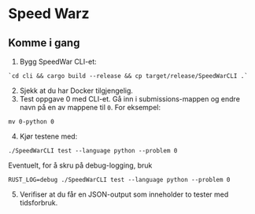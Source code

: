# Speed Warz

## Komme i gang

1. Bygg SpeedWar CLI-et:

```
`cd cli && cargo build --release && cp target/release/SpeedWarCLI .`
```

2. Sjekk at du har Docker tilgjengelig.
3. Test oppgave 0 med CLI-et. Gå inn i submissions-mappen og endre navn på en av mappene til `0`. For eksempel:

```
mv 0-python 0
```

4. Kjør testene med:

```
./SpeedWarCLI test --language python --problem 0
```

Eventuelt, for å skru på debug-logging, bruk

```
RUST_LOG=debug ./SpeedWarCLI test --language python --problem 0
```

5. Verifiser at du får en JSON-output som inneholder to tester med tidsforbruk.
